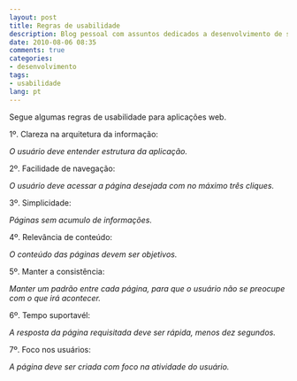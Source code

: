 ```yaml
---
layout: post
title: Regras de usabilidade
description: Blog pessoal com assuntos dedicados a desenvolvimento de software nas linguagens de programação C Sharp, Delphi, ASP .NET, PHP e Javascript.
date: 2010-08-06 08:35
comments: true
categories: 
- desenvolvimento
tags: 
- usabilidade
lang: pt
---
```


Segue algumas regras de usabilidade para aplica&ccedil;&otilde;es web.

1&#186;. Clareza na arquitetura da informa&ccedil;&atilde;o:

*O usu&aacute;rio deve entender estrutura da aplica&ccedil;&atilde;o.*

2&#186;. Facilidade de navega&ccedil;&atilde;o:

*O usu&aacute;rio deve acessar a p&aacute;gina desejada com no m&aacute;ximo tr&ecirc;s cliques.*

3&#186;. Simplicidade:

*P&aacute;ginas sem acumulo de informa&ccedil;&otilde;es.*

<!--more-->

4&#186;. Relev&acirc;ncia de conte&uacute;do:

*O conte&uacute;do das p&aacute;ginas devem ser objetivos.*

5&#186;. Manter a consist&ecirc;ncia:

*Manter um padr&atilde;o entre cada p&aacute;gina, para que o usu&aacute;rio n&atilde;o se preocupe com o que ir&aacute; acontecer.*

6&#186;. Tempo suportav&eacute;l:

*A resposta da p&aacute;gina requisitada deve ser r&aacute;pida, menos dez segundos.*

7&#186;. Foco nos usu&aacute;rios:

*A p&aacute;gina deve ser criada com foco na atividade do usu&aacute;rio.*